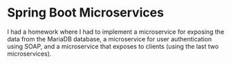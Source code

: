 # Spring Boot Microservices

I had a homework where I had to implement a microservice for exposing the data from the MariaDB database, a microservice for user authentication using SOAP, and a microservice that exposes to clients (using the last two microservices).